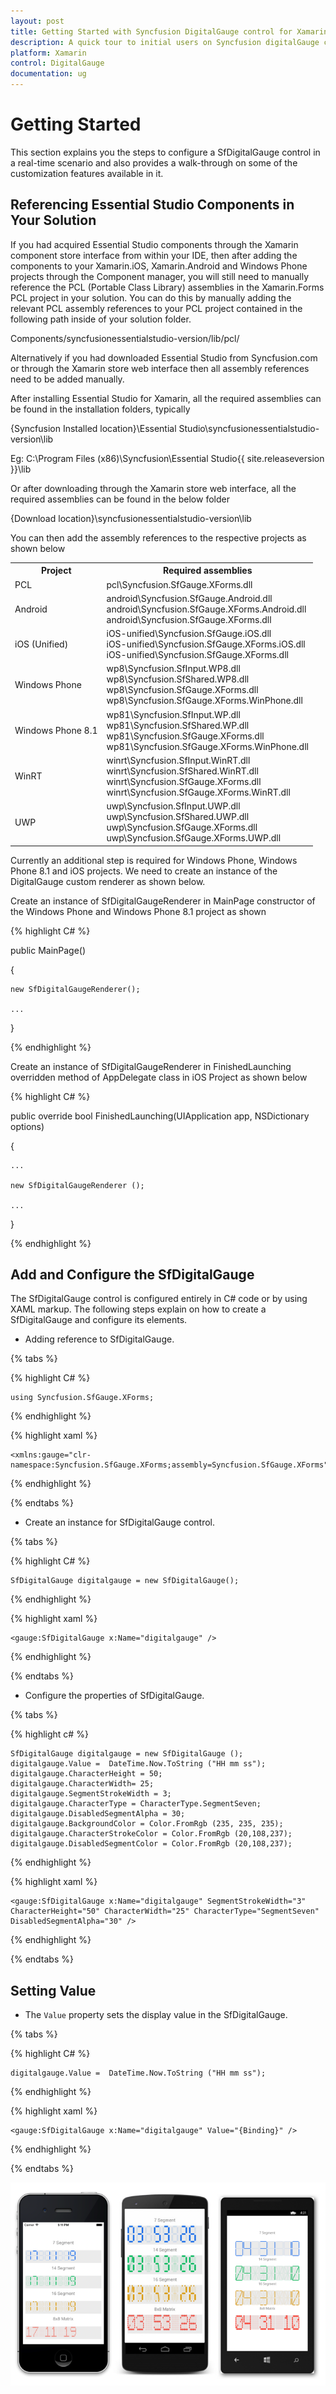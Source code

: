 ```yaml
---
layout: post
title: Getting Started with Syncfusion DigitalGauge control for Xamarin.Forms
description: A quick tour to initial users on Syncfusion digitalGauge control for Xamarin.Forms platform
platform: Xamarin
control: DigitalGauge
documentation: ug
---
```


# Getting Started

This section explains you the steps to configure a SfDigitalGauge control in a real-time scenario and also provides a walk-through on some of the customization features available in it.


## Referencing Essential Studio Components in Your Solution	

If you had acquired Essential Studio components through the Xamarin component store interface from within your IDE, then after adding the components to your Xamarin.iOS, Xamarin.Android and Windows Phone projects through the Component manager, you will still need to manually reference the PCL (Portable Class Library) assemblies in the Xamarin.Forms PCL project in your solution. You can do this by manually adding the relevant PCL assembly references to your PCL project contained in the following path inside of your solution folder.

Components/syncfusionessentialstudio-version/lib/pcl/

Alternatively if you had downloaded Essential Studio from Syncfusion.com or through the Xamarin store web interface then all assembly references need to be added manually.

After installing Essential Studio for Xamarin, all the required assemblies can be found in the installation folders, typically

{Syncfusion Installed location}\Essential Studio\syncfusionessentialstudio-version\lib

Eg: C:\Program Files (x86)\Syncfusion\Essential Studio\{{ site.releaseversion }}\lib

Or after downloading through the Xamarin store web interface, all the required assemblies can be found in the below folder

{Download location}\syncfusionessentialstudio-version\lib

You can then add the assembly references to the respective projects as shown below

<table>
<tr>
<th>Project</th>
<th>Required assemblies</th>
</tr>
<tr>
<td>PCL</td>
<td>pcl\Syncfusion.SfGauge.XForms.dll</td>
</tr>
<tr>
<td>Android</td>
<td>android\Syncfusion.SfGauge.Android.dll<br/>android\Syncfusion.SfGauge.XForms.Android.dll<br/>android\Syncfusion.SfGauge.XForms.dll</td>
</tr>
<tr>
<td>iOS (Unified)</td>
<td>iOS-unified\Syncfusion.SfGauge.iOS.dll<br/>iOS-unified\Syncfusion.SfGauge.XForms.iOS.dll<br/>iOS-unified\Syncfusion.SfGauge.XForms.dll</td>
</tr>
<tr>
<td>Windows Phone</td>
<td>wp8\Syncfusion.SfInput.WP8.dll<br/>wp8\Syncfusion.SfShared.WP8.dll<br/>wp8\Syncfusion.SfGauge.XForms.dll<br/>wp8\Syncfusion.SfGauge.XForms.WinPhone.dll</td>
</tr>
<tr>
<td>Windows Phone 8.1</td>
<td>wp81\Syncfusion.SfInput.WP.dll<br/>wp81\Syncfusion.SfShared.WP.dll<br/>wp81\Syncfusion.SfGauge.XForms.dll<br/>wp81\Syncfusion.SfGauge.XForms.WinPhone.dll</td>
</tr>
<tr>
<td>WinRT</td>
<td>winrt\Syncfusion.SfInput.WinRT.dll<br/>winrt\Syncfusion.SfShared.WinRT.dll<br/>winrt\Syncfusion.SfGauge.XForms.dll<br/>winrt\Syncfusion.SfGauge.XForms.WinRT.dll</td>
</tr>
<tr>
<td>UWP</td>
<td>uwp\Syncfusion.SfInput.UWP.dll<br/>uwp\Syncfusion.SfShared.UWP.dll<br/>uwp\Syncfusion.SfGauge.XForms.dll<br/>uwp\Syncfusion.SfGauge.XForms.UWP.dll</td>
</tr>
</table>

Currently an additional step is required for Windows Phone, Windows Phone 8.1 and iOS projects. We need to create an instance of the DigitalGauge custom renderer as shown below. 

Create an instance of SfDigitalGaugeRenderer in MainPage constructor of the Windows Phone and Windows Phone 8.1 project as shown 

{% highlight C# %}

public MainPage()

{

    new SfDigitalGaugeRenderer();

    ...    

}

{% endhighlight %}

Create an instance of SfDigitalGaugeRenderer in FinishedLaunching overridden method of AppDelegate class in iOS Project as shown below

{% highlight C# %}

public override bool FinishedLaunching(UIApplication app, NSDictionary options)

{

    ...

    new SfDigitalGaugeRenderer ();

    ...

}	

{% endhighlight %}

## Add and Configure the SfDigitalGauge

The SfDigitalGauge control is configured entirely in C# code or by using XAML markup. The following steps explain on how to create a SfDigitalGauge and configure its elements.

* Adding reference to SfDigitalGauge.

{% tabs %}

{% highlight C# %}

	using Syncfusion.SfGauge.XForms; 

{% endhighlight %}

{% highlight xaml %}

	<xmlns:gauge="clr-namespace:Syncfusion.SfGauge.XForms;assembly=Syncfusion.SfGauge.XForms"/>

{% endhighlight %}

{% endtabs %}

* Create an instance for SfDigitalGauge control.

{% tabs %}

{% highlight C# %}

	SfDigitalGauge digitalgauge = new SfDigitalGauge(); 

{% endhighlight %}

{% highlight xaml %}

	<gauge:SfDigitalGauge x:Name="digitalgauge" />
	
{% endhighlight %}

{% endtabs %}

* Configure the properties of SfDigitalGauge.

{% tabs %}

{% highlight c# %}

	SfDigitalGauge digitalgauge = new SfDigitalGauge ();
	digitalgauge.Value =  DateTime.Now.ToString ("HH mm ss");
	digitalgauge.CharacterHeight = 50;
	digitalgauge.CharacterWidth= 25;
	digitalgauge.SegmentStrokeWidth = 3;
	digitalgauge.CharacterType = CharacterType.SegmentSeven;
	digitalgauge.DisabledSegmentAlpha = 30;
	digitalgauge.BackgroundColor = Color.FromRgb (235, 235, 235);
	digitalgauge.CharacterStrokeColor = Color.FromRgb (20,108,237);
	digitalgauge.DisabledSegmentColor = Color.FromRgb (20,108,237);

{% endhighlight %}

{% highlight xaml %}

	<gauge:SfDigitalGauge x:Name="digitalgauge" SegmentStrokeWidth="3" CharacterHeight="50" CharacterWidth="25" CharacterType="SegmentSeven" DisabledSegmentAlpha="30" />

{% endhighlight %}

{% endtabs %}

## Setting Value

* The `Value` property sets the display value in the SfDigitalGauge.

{% tabs %}

{% highlight C# %}

    digitalgauge.Value =  DateTime.Now.ToString ("HH mm ss");

{% endhighlight %}

{% highlight xaml %}

	<gauge:SfDigitalGauge x:Name="digitalgauge" Value="{Binding}" />

{% endhighlight %}

{% endtabs %}

![](Getting-Started_images/gettingstarted.png)